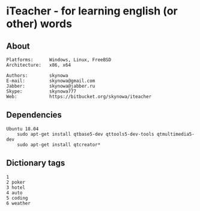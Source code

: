 # iTeacher - for learning english (or other) words

## About

    Platforms:      Windows, Linux, FreeBSD
    Architecture:   x86, x64

    Authors:        skynowa
    E-mail:         skynowa@gmail.com
    Jabber:         skynowa@jabber.ru
    Skype:          skynowa777
    Web:            https://bitbucket.org/skynowa/iteacher

## Dependencies

    Ubuntu 18.04
        sudo apt-get install qtbase5-dev qttools5-dev-tools qtmultimedia5-dev
        sudo apt-get install qtcreator*

## Dictionary tags

    1
    2 poker
    3 hotel
    4 auto
    5 coding
    6 weather
